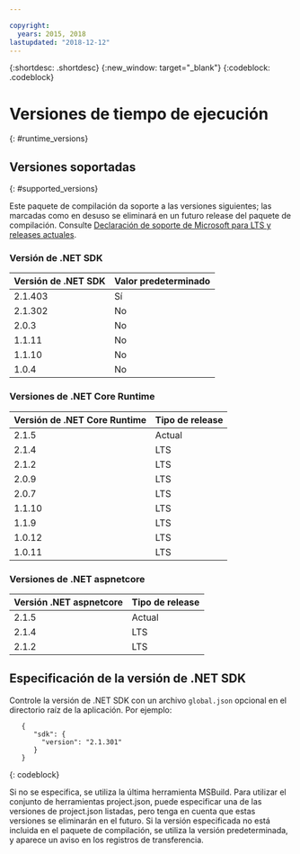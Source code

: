 ```yaml
---

copyright:
  years: 2015, 2018
lastupdated: "2018-12-12"
---
```


{:shortdesc: .shortdesc}
{:new_window: target="_blank"}
{:codeblock: .codeblock}


# Versiones de tiempo de ejecución
{: #runtime_versions}

## Versiones soportadas
{: #supported_versions}

Este paquete de compilación da soporte a las versiones siguientes; las marcadas como en desuso se eliminará en un futuro release del paquete de compilación.  Consulte [Declaración de soporte de Microsoft para LTS y releases actuales](https://www.microsoft.com/net/core/support).


### Versión de .NET SDK

| Versión de .NET SDK        | Valor predeterminado          |
|-------------------------|------------------|
| 2.1.403                 |   Sí            |
| 2.1.302                 |   No             |
| 2.0.3                   |   No             |
| 1.1.11                  |   No             |
| 1.1.10                  |   No             |
| 1.0.4                   |   No             |


### Versiones de .NET Core Runtime

| Versión de .NET Core Runtime | Tipo de release      |
|---------------------------|-------------------|
| 2.1.5                     | Actual           |  
| 2.1.4                     | LTS               |
| 2.1.2                     | LTS               |
| 2.0.9                     | LTS               |
| 2.0.7                     | LTS               |
| 1.1.10                    | LTS               |
| 1.1.9                     | LTS               |
| 1.0.12                    | LTS               |
| 1.0.11                    | LTS               |


### Versiones de .NET aspnetcore

| Versión .NET aspnetcore | Tipo de release      |
|---------------------------|-------------------|
| 2.1.5                     | Actual           |  
| 2.1.4                     | LTS               |
| 2.1.2                     | LTS               |



## Especificación de la versión de .NET SDK

Controle la versión de .NET SDK con un archivo `global.json` opcional en el directorio raíz de la aplicación. Por ejemplo:
```
   {
      "sdk": {
        "version": "2.1.301"
      }
   }
```
{: codeblock}

Si no se especifica, se utiliza la última herramienta MSBuild.  Para utilizar el conjunto de herramientas project.json, puede especificar una de las versiones de project.json listadas, pero tenga en cuenta que estas versiones se eliminarán en el futuro.  Si la versión especificada no está incluida en el paquete de compilación, se utiliza la versión predeterminada, y aparece un aviso en los registros de transferencia.
